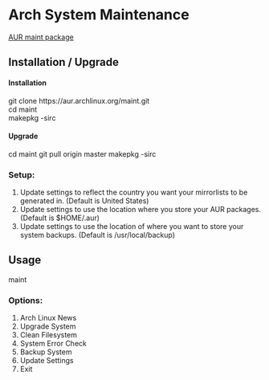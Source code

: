 # Arch System Maintenance
[AUR maint package](https://aur.archlinux.org/packages/maint/)

## Installation / Upgrade
#### Installation
git clone https://<span></span>aur.archlinux.org/maint.git <br />
cd maint <br />
makepkg -sirc

#### Upgrade
cd maint
git pull origin master
makepkg -sirc

### Setup:
1. Update settings to reflect the country you want your mirrorlists to be generated in. (Default is United States)
2. Update settings to use the location where you store your AUR packages. (Default is $HOME/.aur)
3. Update settings to use the location of where you want to store your system backups. (Default is /usr/local/backup)

## Usage
maint

### Options:
1. Arch Linux News
2. Upgrade System
3. Clean Filesystem
4. System Error Check
5. Backup System
6. Update Settings
7. Exit
